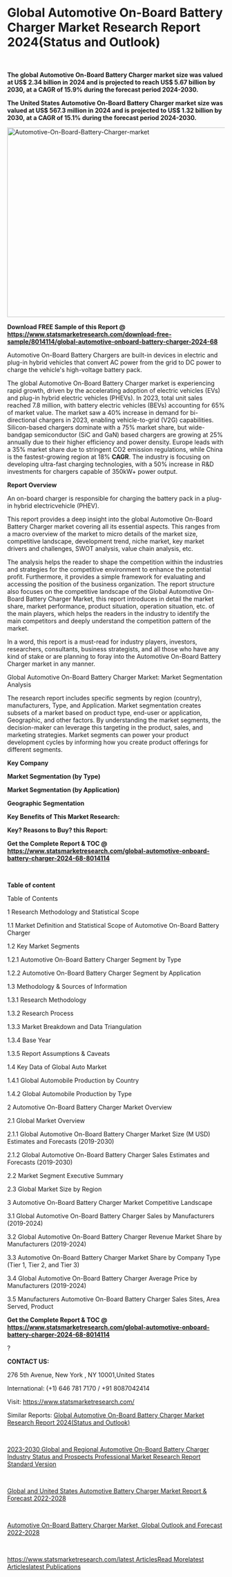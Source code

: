 <h1>Global Automotive On-Board Battery Charger Market Research Report 2024(Status and Outlook)</h1><br/><p><strong>The global Automotive On-Board Battery Charger market size was valued at US$ 2.34 billion in 2024 and is projected to reach US$ 5.67 billion by 2030, at a <strong>CAGR</strong> of 15.9% during the forecast period 2024-2030.</strong></p>
 
 
 
 <p><strong>The United States Automotive On-Board Battery Charger market size was valued at US$ 567.3 million in 2024 and is projected to US$ 1.32 billion by 2030, at a <strong>CAGR</strong> of 15.1% during the forecast period 2024-2030.</strong></p>
 
 
 
 <p><img alt="Automotive-On-Board-Battery-Charger-market" src="https://www.grandresearchstore.com/assets/report-images/Automotive_On-Board_Battery_Charger_market.png" style="width: 730px; height: 438px;" /></p>
 
 
 
 <p><strong>Download FREE Sample of this Report @ <a href="https://www.statsmarketresearch.com/download-free-sample/8014114/global-automotive-onboard-battery-charger-2024-68">https://www.statsmarketresearch.com/download-free-sample/8014114/global-automotive-onboard-battery-charger-2024-68</a></strong></p>
 
 
 
 <p>Automotive On-Board Battery Chargers are built-in devices in electric and plug-in hybrid vehicles that convert AC power from the grid to DC power to charge the vehicle&#39;s high-voltage battery pack.</p>
 
 
 
 <p>The global Automotive On-Board Battery Charger market is experiencing rapid growth, driven by the accelerating adoption of electric vehicles (EVs) and plug-in hybrid electric vehicles (PHEVs). In 2023, total unit sales reached 7.8 million, with battery electric vehicles (BEVs) accounting for 65% of market value. The market saw a 40% increase in demand for bi-directional chargers in 2023, enabling vehicle-to-grid (V2G) capabilities. Silicon-based chargers dominate with a 75% market share, but wide-bandgap semiconductor (SiC and GaN) based chargers are growing at 25% annually due to their higher efficiency and power density. Europe leads with a 35% market share due to stringent CO2 emission regulations, while China is the fastest-growing region at 18% <strong>CAGR</strong>. The industry is focusing on developing ultra-fast charging technologies, with a 50% increase in R&D investments for chargers capable of 350kW+ power output.</p>
 
 
 
 <p><strong>Report Overview</strong></p>
 
 
 
 <p>An on-board charger is responsible for charging the battery pack in a plug-in hybrid electricvehicle (PHEV).</p>
 
 
 
 <p>This report provides a deep insight into the global Automotive On-Board Battery Charger market covering all its essential aspects. This ranges from a macro overview of the market to micro details of the market size, competitive landscape, development trend, niche market, key market drivers and challenges, SWOT analysis, value chain analysis, etc.</p>
 
 
 
 <p>The analysis helps the reader to shape the competition within the industries and strategies for the competitive environment to enhance the potential profit. Furthermore, it provides a simple framework for evaluating and accessing the position of the business organization. The report structure also focuses on the competitive landscape of the Global Automotive On-Board Battery Charger Market, this report introduces in detail the market share, market performance, product situation, operation situation, etc. of the main players, which helps the readers in the industry to identify the main competitors and deeply understand the competition pattern of the market.</p>
 
 
 
 <p>In a word, this report is a must-read for industry players, investors, researchers, consultants, business strategists, and all those who have any kind of stake or are planning to foray into the Automotive On-Board Battery Charger market in any manner.</p>
 
 
 
 <p>Global Automotive On-Board Battery Charger Market: Market Segmentation Analysis</p>
 
 
 
 <p>The research report includes specific segments by region (country), manufacturers, Type, and Application. Market segmentation creates subsets of a market based on product type, end-user or application, Geographic, and other factors. By understanding the market segments, the decision-maker can leverage this targeting in the product, sales, and marketing strategies. Market segments can power your product development cycles by informing how you create product offerings for different segments.</p>
 
 
 
 <p><strong>Key Company</strong></p>
 
 
 
 <p><strong>Market Segmentation (by Type)</strong></p>
 
 
 
 <p><strong>Market Segmentation (<strong>by Application</strong>)</strong></p>
 
 
 
 <p><strong>Geographic Segmentation</strong></p>
 
 
 
 <p><strong>Key Benefits of This Market Research:</strong></p>
 
 
 
 <p><strong>Key? <strong>Reasons to Buy</strong>? this Report:</strong></p>
 
 
 
 <div><b>Get the Complete Report & TOC @ <a href="https://www.statsmarketresearch.com/global-automotive-onboard-battery-charger-2024-68-8014114">https://www.statsmarketresearch.com/global-automotive-onboard-battery-charger-2024-68-8014114</a></b></div>
 
 
 
 <p><br />
 
 <b>Table of content</b></p>
 
 
 
 <p>Table of Contents<br />
 
 1 Research Methodology and Statistical Scope<br />
 
 1.1 Market Definition and Statistical Scope of Automotive On-Board Battery Charger<br />
 
 1.2 Key Market Segments<br />
 
 1.2.1 Automotive On-Board Battery Charger Segment by Type<br />
 
 1.2.2 Automotive On-Board Battery Charger Segment by Application<br />
 
 1.3 Methodology & Sources of Information<br />
 
 1.3.1 Research Methodology<br />
 
 1.3.2 Research Process<br />
 
 1.3.3 Market Breakdown and Data Triangulation<br />
 
 1.3.4 Base Year<br />
 
 1.3.5 Report Assumptions & Caveats<br />
 
 1.4 Key Data of Global Auto Market<br />
 
 1.4.1 Global Automobile Production by Country<br />
 
 1.4.2 Global Automobile Production by Type<br />
 
 2 Automotive On-Board Battery Charger Market Overview<br />
 
 2.1 Global Market Overview<br />
 
 2.1.1 Global Automotive On-Board Battery Charger Market Size (M USD) Estimates and Forecasts (2019-2030)<br />
 
 2.1.2 Global Automotive On-Board Battery Charger Sales Estimates and Forecasts (2019-2030)<br />
 
 2.2 Market Segment Executive Summary<br />
 
 2.3 Global Market Size by Region<br />
 
 3 Automotive On-Board Battery Charger Market Competitive Landscape<br />
 
 3.1 Global Automotive On-Board Battery Charger Sales by Manufacturers (2019-2024)<br />
 
 3.2 Global Automotive On-Board Battery Charger Revenue Market Share by Manufacturers (2019-2024)<br />
 
 3.3 Automotive On-Board Battery Charger Market Share by Company Type (Tier 1, Tier 2, and Tier 3)<br />
 
 3.4 Global Automotive On-Board Battery Charger Average Price by Manufacturers (2019-2024)<br />
 
 3.5 Manufacturers Automotive On-Board Battery Charger Sales Sites, Area Served, Product</p>
 
 
 
 <div><b>Get the Complete Report & TOC @ <a href="https://www.statsmarketresearch.com/global-automotive-onboard-battery-charger-2024-68-8014114">https://www.statsmarketresearch.com/global-automotive-onboard-battery-charger-2024-68-8014114</a></b></div>
 
 
 
 <p>? </p>
 
 
 
 <p><b>CONTACT US:</b><br />
 
 276 5th Avenue, New York , NY 10001,United States<br />
 
 International: (+1) 646 781 7170 / +91 8087042414<br />
 
 Visit: <a href="https://www.statsmarketresearch.com/">https://www.statsmarketresearch.com/</a><br />
 
 Similar Reports: <a href="https://www.statsmarketresearch.com/global-automotive-onboard-battery-charger-2024-68-8014114">Global Automotive On-Board Battery Charger Market Research Report 2024(Status and Outlook)</a><br />
 
 <br />
 
 <a href="https://www.statsmarketresearch.com/global-automotive-onboard-battery-charger-2024-68-8014114">2023-2030 Global and Regional Automotive On-Board Battery Charger Industry Status and Prospects Professional Market Research Report Standard Version</a><br />
 
 <br />
 
 <a href="https://www.statsmarketresearch.com/global-automotive-onboard-battery-charger-2024-68-8014114">Global and United States Automotive Battery Charger Market Report & Forecast 2022-2028</a><br />
 
 <br />
 
 <a href="https://www.statsmarketresearch.com/global-automotive-onboard-battery-charger-2024-68-8014114">Automotive On-Board Battery Charger Market, Global Outlook and Forecast 2022-2028</a><br />
 
 <br />
 
 <a href="https://gyeongbokgung.com">https://www.statsmarketresearch.com/</a><a href="https://hallyeomaritime.com">latest Articles</a><a href="https://jingwansa.com">Read More</a><a href="https://nguoiviet.jp/">latest Articles</a><a href="https://www.intelmarketresearch.com/">latest Publications</a></p>